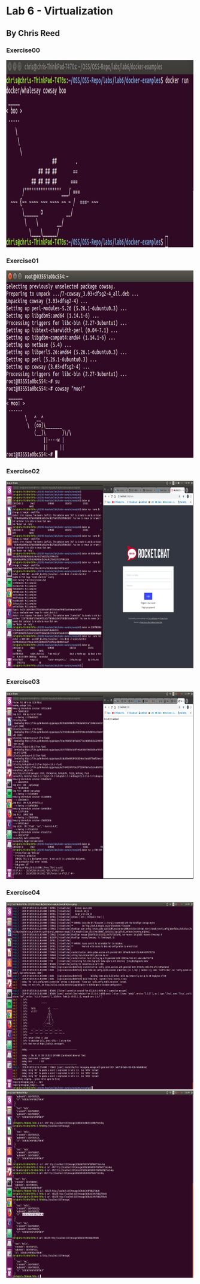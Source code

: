 # Lab 6 - Virtualization
## By Chris Reed

### Exercise00

<img src="Step00.png" width = "500" height = "500">

### Exercise01

<img src="Step01.png" width = "500" height = "500">

### Exercise02

<img src="example02.png" width = "500" height = "500">

### Exercise03

<img src="exercise03.png" width = "500" height = "500">

### Exercise04

<img src="exercise04_work.png" width = "500" height = "500">
<img src="exercise04.png" width = "500" height = "500">

